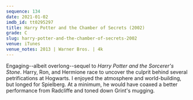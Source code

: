 ```yaml
---
sequence: 134
date: 2021-01-02
imdb_id: tt0295297
title: Harry Potter and the Chamber of Secrets (2002)
grade: C
slug: harry-potter-and-the-chamber-of-secrets-2002
venue: iTunes
venue_notes: 2013 | Warner Bros. | 4k
---
```


Engaging--albeit overlong--sequel to <span data-imdb-id="tt0241527">
_Harry Potter and the Sorcerer's Stone_</span>. Harry, Ron, and Hermione race to uncover the culprit behind several petrifications at Hogwarts. I enjoyed the atmosphere and world-building, but longed for Spielberg. At a minimum, he would have coaxed a better performance from Radcliffe and toned down Grint's mugging.

